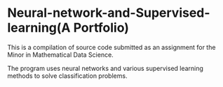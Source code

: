 # Neural-network-and-Supervised-learning(A Portfolio)
This is a compilation of source code submitted as an assignment for the Minor in Mathematical Data Science.

The program uses neural networks and various supervised learning methods to solve classification problems.
